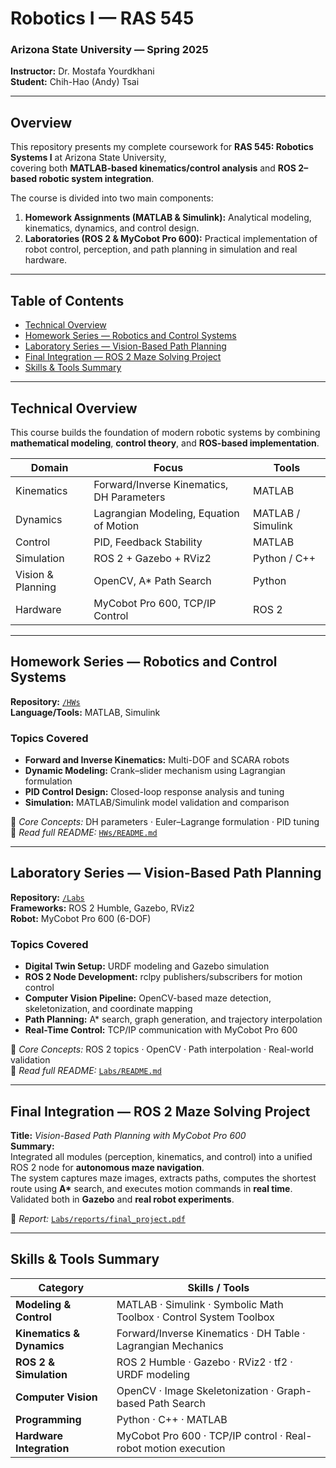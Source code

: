 # Robotics I — RAS 545

### Arizona State University — Spring 2025  
**Instructor:** Dr. Mostafa Yourdkhani  
**Student:** Chih-Hao (Andy) Tsai  

---

## Overview
This repository presents my complete coursework for **RAS 545: Robotics Systems I** at Arizona State University,  
covering both **MATLAB-based kinematics/control analysis** and **ROS 2–based robotic system integration**.  

The course is divided into two main components:  
1. **Homework Assignments (MATLAB & Simulink):** Analytical modeling, kinematics, dynamics, and control design.  
2. **Laboratories (ROS 2 & MyCobot Pro 600):** Practical implementation of robot control, perception, and path planning in simulation and real hardware.

---

## Table of Contents
- [Technical Overview](#technical-overview)
- [Homework Series — Robotics and Control Systems](#homework-series--robotics-and-control-systems)
- [Laboratory Series — Vision-Based Path Planning](#laboratory-series--vision-based-path-planning)
- [Final Integration — ROS 2 Maze Solving Project](#final-integration--ros-2-maze-solving-project)
- [Skills & Tools Summary](#skills--tools-summary)

---

## Technical Overview
This course builds the foundation of modern robotic systems by combining **mathematical modeling**, **control theory**, and **ROS-based implementation**.

| Domain | Focus | Tools |
|--------|--------|-------|
| Kinematics | Forward/Inverse Kinematics, DH Parameters | MATLAB |
| Dynamics | Lagrangian Modeling, Equation of Motion | MATLAB / Simulink |
| Control | PID, Feedback Stability | MATLAB |
| Simulation | ROS 2 + Gazebo + RViz2 | Python / C++ |
| Vision & Planning | OpenCV, A* Path Search | Python |
| Hardware | MyCobot Pro 600, TCP/IP Control | ROS 2 |

---

## Homework Series — Robotics and Control Systems
**Repository:** [`/HWs`](./HWs)  
**Language/Tools:** MATLAB, Simulink  

### Topics Covered
- **Forward and Inverse Kinematics:** Multi-DOF and SCARA robots  
- **Dynamic Modeling:** Crank–slider mechanism using Lagrangian formulation  
- **PID Control Design:** Closed-loop response analysis and tuning  
- **Simulation:** MATLAB/Simulink model validation and comparison  

📘 *Core Concepts:* DH parameters · Euler–Lagrange formulation · PID tuning  
📂 *Read full README:* [`HWs/README.md`](./HWs/README.md)

---

## Laboratory Series — Vision-Based Path Planning
**Repository:** [`/Labs`](./Labs)  
**Frameworks:** ROS 2 Humble, Gazebo, RViz2  
**Robot:** MyCobot Pro 600 (6-DOF)

### Topics Covered
- **Digital Twin Setup:** URDF modeling and Gazebo simulation  
- **ROS 2 Node Development:** rclpy publishers/subscribers for motion control  
- **Computer Vision Pipeline:** OpenCV-based maze detection, skeletonization, and coordinate mapping  
- **Path Planning:** A* search, graph generation, and trajectory interpolation  
- **Real-Time Control:** TCP/IP communication with MyCobot Pro 600  

📘 *Core Concepts:* ROS 2 topics · OpenCV · Path interpolation · Real-world validation  
📂 *Read full README:* [`Labs/README.md`](./Labs/README.md)

---

## Final Integration — ROS 2 Maze Solving Project
**Title:** *Vision-Based Path Planning with MyCobot Pro 600*  
**Summary:**  
Integrated all modules (perception, kinematics, and control) into a unified ROS 2 node for **autonomous maze navigation**.  
The system captures maze images, extracts paths, computes the shortest route using **A\*** search, and executes motion commands in **real time**.  
Validated both in **Gazebo** and **real robot experiments**.

📂 *Report:* [`Labs/reports/final_project.pdf`](./Labs/reports/final_project.pdf)

---

## Skills & Tools Summary

| Category | Skills / Tools |
|-----------|----------------|
| **Modeling & Control** | MATLAB · Simulink · Symbolic Math Toolbox · Control System Toolbox |
| **Kinematics & Dynamics** | Forward/Inverse Kinematics · DH Table · Lagrangian Mechanics |
| **ROS 2 & Simulation** | ROS 2 Humble · Gazebo · RViz2 · tf2 · URDF modeling |
| **Computer Vision** | OpenCV · Image Skeletonization · Graph-based Path Search |
| **Programming** | Python · C++ · MATLAB |
| **Hardware Integration** | MyCobot Pro 600 · TCP/IP control · Real-robot motion execution |

